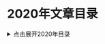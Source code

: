 2020年文章目录
===

<details>
<summary>点击展开2020年目录</summary>


* [01.HotSpot JVM 的内存模型](./01_jvm_memory_model/README.md)【已完成】
* [02.自旋锁与信号量](./02_spinlock-vs-semaphore/README.md)
* [03.Java坑人面试题系列: 包装类（中级）](./03_quiz-wrapper-classes/README.md)



</details>
